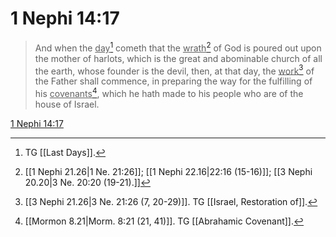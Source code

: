 # 1 Nephi 14:17

> And when the <u>day</u>[^a] cometh that the <u>wrath</u>[^b] of God is poured out upon the mother of harlots, which is the great and abominable church of all the earth, whose founder is the devil, then, at that day, the <u>work</u>[^c] of the Father shall commence, in preparing the way for the fulfilling of his <u>covenants</u>[^d], which he hath made to his people who are of the house of Israel.

[1 Nephi 14:17](https://www.churchofjesuschrist.org/study/scriptures/bofm/1-ne/14?lang=eng&id=p17#p17)


[^a]: TG [[Last Days]].
[^b]: [[1 Nephi 21.26|1 Ne. 21:26]]; [[1 Nephi 22.16|22:16 (15-16)]]; [[3 Nephi 20.20|3 Ne. 20:20 (19-21).]]
[^c]: [[3 Nephi 21.26|3 Ne. 21:26 (7, 20-29)]]. TG [[Israel, Restoration of]].
[^d]: [[Mormon 8.21|Morm. 8:21 (21, 41)]]. TG [[Abrahamic Covenant]].
